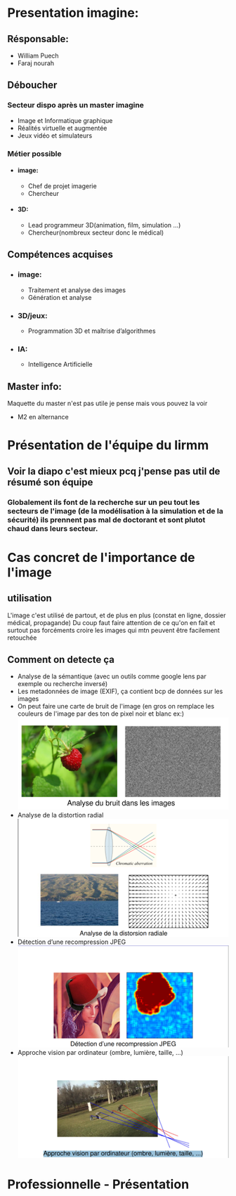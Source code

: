 # Presentation imagine:
## Résponsable:
* William Puech
* Faraj nourah
## Déboucher 
### Secteur dispo après un master imagine
* Image et Informatique graphique
* Réalités virtuelle et augmentée
* Jeux vidéo et simulateurs
### Métier possible
* #### image:
  * Chef de projet imagerie
  * Chercheur
* #### 3D:
  * Lead programmeur 3D(animation, film, simulation ...)
  * Chercheur(nombreux secteur donc le médical)

## Compétences acquises
* ### image:
  * Traitement et analyse des images
  * Génération et analyse
* ### 3D/jeux:
  * Programmation 3D et maîtrise d’algorithmes
* ### IA:
  * Intelligence Artificielle

## Master info:
Maquette du master n'est pas utile je pense mais vous pouvez la voir
* M2 en alternance

# Présentation de l'équipe du lirmm
## Voir la diapo c'est mieux pcq j'pense pas util de résumé son équipe
### Globalement ils font de la recherche sur un peu tout les secteurs de l'image (de la modélisation à la simulation et de la sécurité) ils prennent pas mal de doctorant et sont plutot chaud dans leurs secteur.

# Cas concret de l'importance de l'image
## utilisation
L'image c'est utilisé de partout, et de plus en plus (constat en ligne, dossier médical, propagande)
Du coup faut faire attention de ce qu'on en fait et surtout pas forcéments croire les images qui mtn peuvent être facilement retouchée
## Comment on detecte ça
* Analyse de la sémantique (avec un outils comme google lens par exemple ou recherche inversé)
* Les metadonnées de image (EXIF), ça contient bcp de données sur les images
* On peut faire une carte de bruit de l'image (en gros on remplace les couleurs de l'image par des ton de pixel noir et blanc ex:)
![Logo de Markdown](bruit.png)
* Analyse de la distortion radial
![Logo de Markdown](distortion.png)
* Détection d’une recompression JPEG
![Logo de Markdown](recompression.png)
* Approche vision par ordinateur (ombre, lumière, taille, ...)
![Logo de Markdown](approcheordi.png)
# Professionnelle - Présentation
